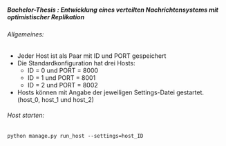 ##### Bachelor-Thesis : Entwicklung eines verteilten Nachrichtensystems mit optimistischer Replikation

###### Allgemeines:

* Jeder Host ist als Paar mit ID und PORT gespeichert
* Die Standardkonfiguration hat drei Hosts:
	* ID = 0 und PORT = 8000
	* ID = 1 und PORT = 8001
	* ID = 2 und PORT = 8002
* Hosts können mit Angabe der jeweiligen Settings-Datei gestartet. (host_0, host_1 und host_2)

###### Host starten:

```
python manage.py run_host --settings=host_ID
```
